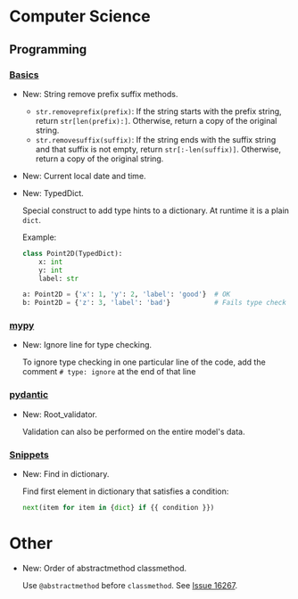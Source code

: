# Computer Science

## Programming

### [Basics](python_basics.md)

* New: String remove prefix suffix methods.

    * `str.removeprefix(prefix)`: If the string starts with the prefix string,
      return `str[len(prefix):]`. Otherwise, return a copy of the original string.
    * `str.removesuffix(suffix)`: If the string ends with the suffix string and
      that suffix is not empty, return `str[:-len(suffix)]`. Otherwise, return a
      copy of the original string.


* New: Current local date and time.
* New: TypedDict.

    Special construct to add type hints to a dictionary. At runtime it is a plain
    `dict`.

    Example:

    ```python
    class Point2D(TypedDict):
        x: int
        y: int
        label: str

    a: Point2D = {'x': 1, 'y': 2, 'label': 'good'}  # OK
    b: Point2D = {'z': 3, 'label': 'bad'}           # Fails type check
    ```


### [mypy](mypy.md)

* New: Ignore line for type checking.

    To ignore type checking in one particular line of the code, add the comment
    `# type: ignore` at the end of that line


### [pydantic](pydantic.md)

* New: Root_validator.

    Validation can also be performed on the entire model's data.


### [Snippets](snippets.md)

* New: Find in dictionary.

    Find first element  in dictionary that satisfies a condition:

    ```python
    next(item for item in {dict} if {{ condition }})
    ```


# Other

* New: Order of abstractmethod classmethod.

    Use `@abstractmethod` before `classmethod`. See
    [Issue 16267](https://bugs.python.org/issue16267).
